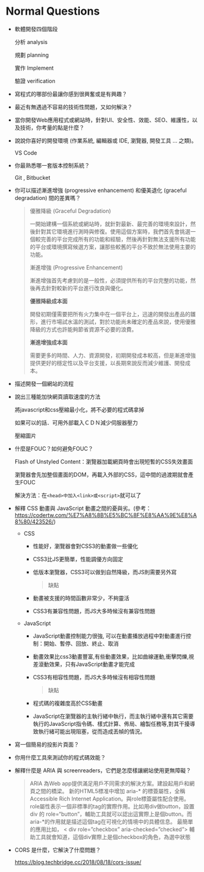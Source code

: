 # Normal Questions

- 軟體開發四個階段
  
  分析 analysis
  
  規劃 planning
  
  實作  Implement
  
  驗證  verification

- 寫程式的哪部份最讓你感到很興奮或是有興趣？

- 最近有無遇過不容易的技術性問題，又如何解決？

- 當你開發Web應用程式或網站時，針對UI、安全性、效能、SEO、維護性，以及技術，你考量的點是什麼？

- 說說你喜好的開發環境 (作業系統, 編輯器或 IDE, 瀏覽器, 開發工具 … 之類)。
  
  VS Code

- 你最熟悉哪一套版本控制系統？
  
  Git , Bitbucket

- 你可以描述漸進增強 (progressive enhancement) 和優美退化 (graceful degradation) 間的差異嗎？
  
  > 優雅降級 (Graceful Degradation)
  > 
  > 一開始建構一個系統或網站時，就針對最新、最完善的環境來設計，然後針對其它環境進行測時與修復。使用這個方案時，我們首先會挑選一個較完善的平台完成所有的功能和經驗，然後再針對無法支援所有功能的平台或環境撰寫候選方案，讓那些較舊的平台不致於無法使用主要的功能。
  > 
  > 漸進增強 (Progressive Enhancement)
  > 
  > 漸進增強首先考慮到的是一般性，必須提供所有的平台完整的功能，然後再去針對較新的平台進行改良與優化。
  > 
  > **優雅降級成本面**
  > 
  > 開發初期僅需要把所有火力集中在一個平台上，迅速的開發出產品的雛形，進行市場試水溫的測試，對於功能尚未確定的產品來說，使用優雅降級的方式也許能夠節省資源不必要的浪費。
  > 
  > **漸進增強成本面**
  > 
  > 需要更多的時間、人力、資源開發，初期開發成本較高，但是漸進增強提供更好的穩定性以及平台支援，以長期來說反而減少維護、開發成本。

- 描述開發一個網站的流程

- 說出三種能加快網頁讀取速度的方法
  
  將javascript和css壓縮最小化，將不必要的程式碼拿掉
  
  如果可以的話．可用外部載入ＣＤＮ減少伺服器壓力
  
  壓縮圖片

- 什麼是FOUC？如何避免FOUC？
  
  Flash of Unstyled Content：瀏覽器加載網頁時會出現短暫的CSS失效畫面
  
  瀏覽器會先加整個畫面的DOM，再載入外部的CSS，這中間的過渡期就會產生FOUC
  
  解決方法：在`<head>中加入<link>或<script>`就可以了

- 解釋 CSS 動畫與 JavaScript 動畫之間的憂與劣。(參考：https://codertw.com/%E7%A8%8B%E5%BC%8F%E8%AA%9E%E8%A8%80/423526/)
  
  - CSS
    
    - 性能好，瀏覽器會對CSS3的動畫做一些優化
    
    - CSS3比JS更簡單，性能調優方向固定
    
    - 低版本瀏覽器，CSS3可以做到自然降級，而JS則需要另外寫
      
      > 缺點
    
    - 動畫被支援的時間函數非常少，不夠靈活
    
    - CSS3有兼容性問題，而JS大多時候沒有兼容性問題
  
  - JavaScript
    
    - JavaScript動畫控制能力很強, 可以在動畫播放過程中對動畫進行控制：開始、暫停、回放、終止、取消
    
    - 動畫效果比css3動畫豐富,有些動畫效果，比如曲線運動,衝擊閃爍,視差滾動效果，只有JavaScript動畫才能完成
    
    - CSS3有相容性問題，而JS大多時候沒有相容性問題
      
      > 缺點
    
    - 程式碼的複雜度高於CSS動畫
    
    - JavaScript在瀏覽器的主執行緒中執行，而主執行緒中還有其它需要執行的JavaScript指令碼、樣式計算、佈局、繪製任務等,對其干擾導致執行緒可能出現阻塞，從而造成丟幀的情況。

- 寫一個簡易的投影片頁面？

- 你用什麼工具來測試你的程式碼效能？

- 解釋什麼是 ARIA 與 screenreaders，它們是怎麼樣讓網站使用更無障礙？
  
  > ARIA 為Web app提供滿足用戶不同需求的解決方案。建設起用戶和網頁之間的橋梁。 
  > 新的HTML5標准中增加 aria-* 的標簽屬性，全稱Accessible Rich Internet Application。與role標簽屬性配合使用。 
  > role屬性表示一個非標準的tag的實際作用。比如用div做button，設置div 的 role=“button”，輔助工具就可以認出這實際上是個button。而aria-*的作用就是描述這個tag在可視化的情境中的具體信息。 
  > 最簡單的應用比如， 
  > < div role=”checkbox” aria-checked=”checked”> 
  > 輔助工具就會知道，這個div實際上是個checkbox的角色，為選中狀態

- CORS 是什麼，它解決了什麼問題？
  
  https://blog.techbridge.cc/2018/08/18/cors-issue/
